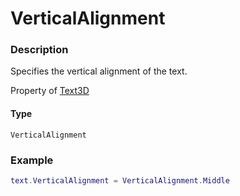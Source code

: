# VerticalAlignment
### Description
Specifies the vertical alignment of the text.

Property of [Text3D](/classes/Text3D/)

#### Type
`VerticalAlignment`

### Example
```lua
text.VerticalAlignment = VerticalAlignment.Middle
```
